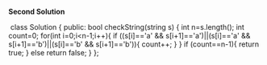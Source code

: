 **Second Solution**

​
class Solution {
public:
bool checkString(string s) {
int n=s.length();
int count=0;
for(int i=0;i<n-1;i++){
if ((s[i]=='a' && s[i+1]=='a')||(s[i]=='a' && s[i+1]=='b')||(s[i]=='b' && s[i+1]=='b')){
count++;
}
}
if (count==n-1){
return true;
}
else
return false;
}
};
